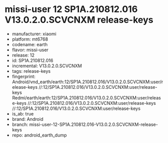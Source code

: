 # missi-user 12 SP1A.210812.016 V13.0.2.0.SCVCNXM release-keys
- manufacturer: xiaomi
- platform: mt6768
- codename: earth
- flavor: missi-user
- release: 12
- id: SP1A.210812.016
- incremental: V13.0.2.0.SCVCNXM
- tags: release-keys
- fingerprint: Android/vnd_earth/earth:12/SP1A.210812.016/V13.0.2.0.SCVCNXM:user/release-keys
//:12/SP1A.210812.016/V13.0.2.0.SCVCNXM:user/release-keys
Redmi/earth/earth:12/SP1A.210812.016/V13.0.2.0.SCVCNXM:user/release-keys
//:12/SP1A.210812.016/V13.0.2.0.SCVCNXM:user/release-keys
//:12/SP1A.210812.016/V13.0.2.0.SCVCNXM:user/release-keys
- is_ab: true
- brand: Android
- branch: missi-user-12-SP1A.210812.016-V13.0.2.0.SCVCNXM-release-keys
- repo: android_earth_dump
